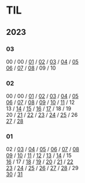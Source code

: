 # TIL
## 2023

### 03
00 / 00 / [01](https://github.com/samjan29/TIL/blob/main/2023/03/01.md) / [02](https://github.com/samjan29/TIL/blob/main/2023/03/02.md) / [03](https://github.com/samjan29/TIL/blob/main/2023/03/03.md) / [04](https://github.com/samjan29/TIL/blob/main/2023/03/04.md) / [05](https://github.com/samjan29/TIL/blob/main/2023/03/05.md)   
[06](https://github.com/samjan29/TIL/blob/main/2023/03/06.md) / [07](https://github.com/samjan29/TIL/blob/main/2023/03/07.md) / [08](https://github.com/samjan29/TIL/blob/main/2023/03/08.md) / 09 / 10


### 02
00 / 00 / [01](https://github.com/samjan29/TIL/blob/main/2023/02/01.md) / [02](https://github.com/samjan29/TIL/blob/main/2023/02/02.md) / [03](https://github.com/samjan29/TIL/blob/main/2023/02/03.md) / [04](https://github.com/samjan29/TIL/blob/main/2023/02/04.md) / [05](https://github.com/samjan29/TIL/blob/main/2023/02/05.md)   
[06](https://github.com/samjan29/TIL/blob/main/2023/02/06.md) / [07](https://github.com/samjan29/TIL/blob/main/2023/02/07.md) / [08](https://github.com/samjan29/TIL/blob/main/2023/02/08.md) / [09](https://github.com/samjan29/TIL/blob/main/2023/02/09.md) / [10](https://github.com/samjan29/TIL/blob/main/2023/02/10.md) / [11](https://github.com/samjan29/TIL/blob/main/2023/02/11.md) / 12   
13 / [14](https://github.com/samjan29/TIL/blob/main/2023/02/14.md) / [15](https://github.com/samjan29/TIL/blob/main/2023/02/15.md) / [16](https://github.com/samjan29/TIL/blob/main/2023/02/16.md) / [17](https://github.com/samjan29/TIL/blob/main/2023/02/17.md) / 18 / 19   
20 / [21](https://github.com/samjan29/TIL/blob/main/2023/02/21.md) / [22](https://github.com/samjan29/TIL/blob/main/2023/02/22.md) / [23](https://github.com/samjan29/TIL/blob/main/2023/02/23.md) / [24](https://github.com/samjan29/TIL/blob/main/2023/02/24.md) / [25](https://github.com/samjan29/TIL/blob/main/2023/02/25.md) / 26   
[27](https://github.com/samjan29/TIL/blob/main/2023/02/27.md) / [28](https://github.com/samjan29/TIL/blob/main/2023/02/28.md)


### 01
02 / [03](https://github.com/samjan29/TIL/blob/main/2023/01/03.md) / [04](https://github.com/samjan29/TIL/blob/main/2023/01/04.md) / [05](https://github.com/samjan29/TIL/blob/main/2023/01/05.md) / [06](https://github.com/samjan29/TIL/blob/main/2023/01/06.md) / [07](https://github.com/samjan29/TIL/blob/main/2023/01/07.md) / [08](https://github.com/samjan29/TIL/blob/main/2023/01/08.md)   
[09](https://github.com/samjan29/TIL/blob/main/2023/01/09.md) / [10](https://github.com/samjan29/TIL/blob/main/2023/01/10.md) / [11](https://github.com/samjan29/TIL/blob/main/2023/01/11.md) / [12](https://github.com/samjan29/TIL/blob/main/2023/01/12.md) / [13](https://github.com/samjan29/TIL/blob/main/2023/01/13.md) / [14](https://github.com/samjan29/TIL/blob/main/2023/01/14.md) / 15   
[16](https://github.com/samjan29/TIL/blob/main/2023/01/16.md) / 17 / [18](https://github.com/samjan29/TIL/blob/main/2023/01/18.md) / [19](https://github.com/samjan29/TIL/blob/main/2023/01/19.md) / [20](https://github.com/samjan29/TIL/blob/main/2023/01/20.md) / [21](https://github.com/samjan29/TIL/blob/main/2023/01/21.md) / [22](https://github.com/samjan29/TIL/blob/main/2023/01/22.md)   
[23](https://github.com/samjan29/TIL/blob/main/2023/01/23.md) / [24](https://github.com/samjan29/TIL/blob/main/2023/01/24.md) / [25](https://github.com/samjan29/TIL/blob/main/2023/01/25.md) / [26](https://github.com/samjan29/TIL/blob/main/2023/01/26.md) / [27](https://github.com/samjan29/TIL/blob/main/2023/01/27.md) / [28](https://github.com/samjan29/TIL/blob/main/2023/01/28.md) / 29   
[30](https://github.com/samjan29/TIL/blob/main/2023/01/30.md) / [31](https://github.com/samjan29/TIL/blob/main/2023/01/31.md)
